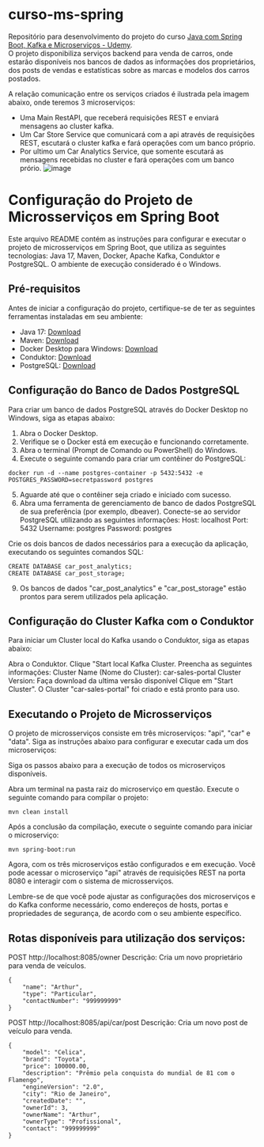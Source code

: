 # curso-ms-spring
Repositório para desenvolvimento do projeto do curso [Java com Spring Boot, Kafka e Microserviços - Udemy](https://www.udemy.com/course/java-spring-boot-kafka-microservicos/). <br>
O projeto disponibiliza serviços backend para venda de carros, onde estarão disponíveis nos bancos de dados as informações dos proprietários, dos posts de vendas e estatísticas sobre as marcas e modelos dos carros postados.

A relação comunicação entre os serviços criados é ilustrada pela imagem abaixo, onde teremos 3 microserviços:<br>
- Uma Main RestAPI, que receberá requisições REST e enviará mensagens ao cluster kafka.<br>
- Um Car Store Service que comunicará com a api através de requisições REST, escutará o cluster kafka e fará operações com um banco próprio.<br>
- Por ultimo um Car Analytics Service, que somente escutará as mensagens recebidas no cluster e fará operações com um banco prório.
![image](https://github.com/RicardoCaldeira/curso-ms-spring/assets/34627524/3d4c9a42-6992-4930-9e11-769d163eae8a)


# Configuração do Projeto de Microsserviços em Spring Boot

Este arquivo README contém as instruções para configurar e executar o projeto de microsserviços em Spring Boot, que utiliza as seguintes tecnologias: Java 17, Maven, Docker, Apache Kafka, Conduktor e PostgreSQL. O ambiente de execução considerado é o Windows.

## Pré-requisitos

Antes de iniciar a configuração do projeto, certifique-se de ter as seguintes ferramentas instaladas em seu ambiente:

- Java 17: [Download](https://www.oracle.com/java/technologies/javase-jdk17-downloads.html)
- Maven: [Download](https://maven.apache.org/download.cgi)
- Docker Desktop para Windows: [Download](https://www.docker.com/products/docker-desktop)
- Conduktor: [Download](https://www.conduktor.io/download)
- PostgreSQL: [Download](https://www.postgresql.org/download/windows/)

## Configuração do Banco de Dados PostgreSQL

Para criar um banco de dados PostgreSQL através do Docker Desktop no Windows, siga as etapas abaixo:

1. Abra o Docker Desktop.
2. Verifique se o Docker está em execução e funcionando corretamente.
3. Abra o terminal (Prompt de Comando ou PowerShell) do Windows.
4. Execute o seguinte comando para criar um contêiner do PostgreSQL:

```shell
docker run -d --name postgres-container -p 5432:5432 -e POSTGRES_PASSWORD=secretpassword postgres
```

5. Aguarde até que o contêiner seja criado e iniciado com sucesso.
6. Abra uma ferramenta de gerenciamento de banco de dados PostgreSQL de sua preferência (por exemplo, dbeaver).
Conecte-se ao servidor PostgreSQL utilizando as seguintes informações:
Host: localhost
Port: 5432
Username: postgres
Password: postgres

Crie os dois bancos de dados necessários para a execução da aplicação, executando os seguintes comandos SQL:
```shell
CREATE DATABASE car_post_analytics;
CREATE DATABASE car_post_storage;
```

9. Os bancos de dados "car_post_analytics" e "car_post_storage" estão prontos para serem utilizados pela aplicação.


## Configuração do Cluster Kafka com o Conduktor
Para iniciar um Cluster local do Kafka usando o Conduktor, siga as etapas abaixo:

Abra o Conduktor.
Clique "Start local Kafka Cluster.
Preencha as seguintes informações:
Cluster Name (Nome do Cluster): car-sales-portal
Cluster Version: Faça download da ultima versão disponível
Clique em "Start Cluster".
O Cluster "car-sales-portal" foi criado e está pronto para uso.


## Executando o Projeto de Microsserviços
O projeto de microsserviços consiste em três microserviços: "api", "car" e "data". Siga as instruções abaixo para configurar e executar cada um dos microserviços:

Siga os passos abaixo para a execução de todos os microserviços disponíveis.

Abra um terminal na pasta raiz do microserviço em questão.
Execute o seguinte comando para compilar o projeto:
```shell
mvn clean install
```

Após a conclusão da compilação, execute o seguinte comando para iniciar o microserviço:
```shell
mvn spring-boot:run
```


Agora, com os três microserviços estão configurados e em execução. Você pode acessar o microserviço "api" através de requisições REST na porta 8080 e interagir com o sistema de microsserviços.

Lembre-se de que você pode ajustar as configurações dos microserviços e do Kafka conforme necessário, como endereços de hosts, portas e propriedades de segurança, de acordo com o seu ambiente específico.

## Rotas disponíveis para utilização dos serviços:

POST http://localhost:8085/owner
Descrição: Cria um novo proprietário para venda de veículos.
```
{
    "name": "Arthur",
    "type": "Particular",
    "contactNumber": "999999999"
}
```

POST http://localhost:8085/api/car/post
Descrição: Cria um novo post de veículo para venda.

```
{
    "model": "Celica",
    "brand": "Toyota",
    "price": 100000.00,
    "description": "Prêmio pela conquista do mundial de 81 com o Flamengo",
    "engineVersion": "2.0",
    "city": "Rio de Janeiro",
    "createdDate": "",
    "ownerId": 3,
    "ownerName": "Arthur",
    "ownerType": "Profissional",
    "contact": "999999999"
}
```
